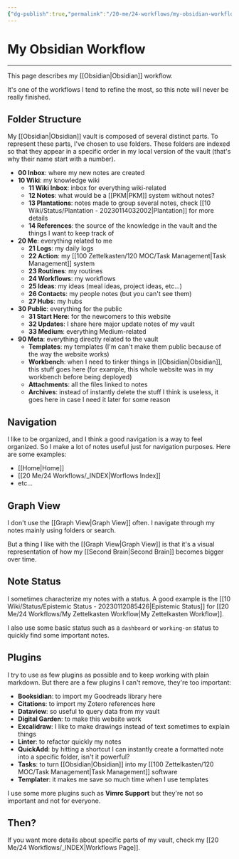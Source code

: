 ```yaml
---
{"dg-publish":true,"permalink":"/20-me/24-workflows/my-obsidian-workflow/"}
---
```


# My Obsidian Workflow
---
This page describes my [[Obsidian\|Obsidian]] workflow.

It's one of the workflows I tend to refine the most, so this note will never be really finished.

## Folder Structure
My [[Obsidian\|Obsidian]] vault is composed of several distinct parts. To represent these parts, I've chosen to use folders. These folders are indexed so that they appear in a specific order in my local version of the vault (that's why their name start with a number).

- **00 Inbox**: where my new notes are created
- **10 Wiki**: my knowledge wiki
	- **11 Wiki Inbox**: inbox for everything wiki-related
	- **12 Notes**: what would be a [[PKM\|PKM]] system without notes?
	- **13 Plantations**: notes made to group several notes, check [[10 Wiki/Status/Plantation - 20230114032002\|Plantation]] for more details
	- **14 References**: the source of the knowledge in the vault and the things I want to keep track of
- **20 Me**: everything related to me
	- **21 Logs**: my daily logs
	- **22 Action**: my [[100 Zettelkasten/120 MOC/Task Management\|Task Management]] system
	- **23 Routines**: my routines
	- **24 Workflows**: my workflows
	- **25 Ideas**: my ideas (meal ideas, project ideas, etc...)
	- **26 Contacts**: my people notes (but you can't see them)
	- **27 Hubs**: my hubs
- **30 Public**: everything for the public
	- **31 Start Here**: for the newcomers to this website
	- **32 Updates**: I share here major update notes of my vault
	- **33 Medium**: everything Medium-related
- **90 Meta**: everything directly related to the vault
	- **Templates**: my templates (I'm can't make them public because of the way the website works)
	- **Workbench**: when I need to tinker things in [[Obsidian\|Obsidian]], this stuff goes here (for example, this whole website was in my workbench before being deployed)
	- **Attachments**: all the files linked to notes
	- **Archives**: instead of instantly delete the stuff I think is useless, it goes here in case I need it later for some reason

## Navigation
I like to be organized, and I think a good navigation is a way to feel organized. So I make a lot of notes useful just for navigation purposes. Here are some examples:
- [[Home\|Home]]
- [[20 Me/24 Workflows/_INDEX\|Worflows Index]]
- etc...

## Graph View
I don't use the [[Graph View\|Graph View]] often. I navigate through my notes mainly using folders or search.

But a thing I like with the [[Graph View\|Graph View]] is that it's a visual representation of how my [[Second Brain\|Second Brain]] becomes bigger over time.

## Note Status
I sometimes characterize my notes with a status. A good example is the [[10 Wiki/Status/Epistemic Status - 20230112085426\|Epistemic Status]] for [[20 Me/24 Workflows/My Zettelkasten Workflow\|My Zettelkasten Workflow]].

I also use some basic status such as a `dashboard` or `working-on` status to quickly find some important notes.

## Plugins
I try to use as few plugins as possible and to keep working with plain markdown. But there are a few plugins I can't remove, they're too important:

- **Booksidian**: to import my Goodreads library here
- **Citations**: to import my Zotero references here
- **Dataview**: so useful to query data from my vault
- **Digital Garden**: to make this website work
- **Excalidraw**: I like to make drawings instead of text sometimes to explain things
- **Linter**: to refactor quickly my notes
- **QuickAdd**: by hitting a shortcut I can instantly create a formatted note into a specific folder, isn't it powerful?
- **Tasks**: to turn [[Obsidian\|Obsidian]] into my [[100 Zettelkasten/120 MOC/Task Management\|Task Management]] software
- **Templater**: it makes me save so much time when I use templates

I use some more plugins such as **Vimrc Support** but they're not so important and not for everyone.


## Then?
If you want more details about specific parts of my vault, check my [[20 Me/24 Workflows/_INDEX\|Workflows Page]].